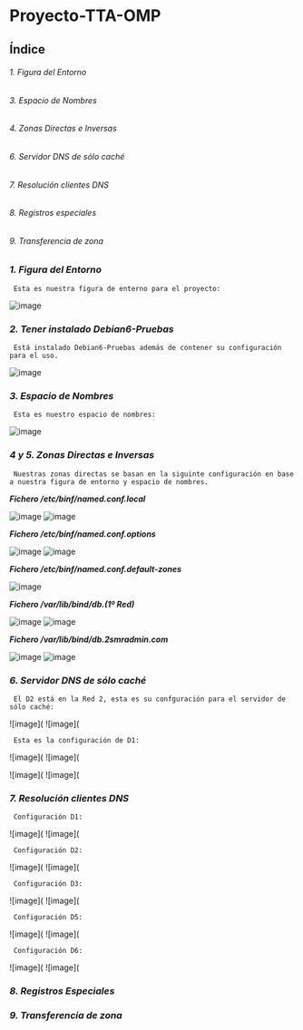 # Proyecto-TTA-OMP




## Índice

###### 1. Figura del Entorno ######
###### 3. Espacio de Nombres ######
###### 4. Zonas Directas e Inversas ######
###### 6. Servidor DNS de sólo caché ######
###### 7. Resolución clientes DNS ######
###### 8. Registros especiales ######
###### 9. Transferencia de zona ######


### *1. Figura del Entorno*
     Esta es nuestra figura de enterno para el proyecto:
![image](https://user-images.githubusercontent.com/116157396/214513913-59001abf-cca0-4532-b785-9ec14b63eaea.png)

### *2. Tener instalado Debian6-Pruebas*
     Está instalado Debian6-Pruebas además de contener su configuración para el uso.
![image](https://user-images.githubusercontent.com/116157396/214515199-857f6d40-9b0f-4212-9da3-ab41eb7bb318.png)

     
### *3. Espacio de Nombres*
     Esta es nuestro espacio de nombres:
![image](https://user-images.githubusercontent.com/116157396/214514480-f3fa04ba-bde1-4c52-ac93-71083be514cc.png)
     
### *4 y 5. Zonas Directas e Inversas*
     Nuestras zonas directas se basan en la siguinte configuración en base a nuestra figura de entorno y espacio de nombres.
  
   ***Fichero /etc/binf/named.conf.local***
   
   ![image](https://github.com/atejtor0610/Proyecto-TTA-OMP/blob/main/capturas/1.png)
   ![image](https://github.com/atejtor0610/Proyecto-TTA-OMP/blob/main/capturas/1.1.png)
   
   ***Fichero /etc/binf/named.conf.options***
   
   ![image](https://github.com/atejtor0610/Proyecto-TTA-OMP/blob/main/capturas/2.png)
   ![image](https://github.com/atejtor0610/Proyecto-TTA-OMP/blob/main/capturas/2.2.png)
   
   ***Fichero /etc/binf/named.conf.default-zones***
   
   ![image](https://github.com/atejtor0610/Proyecto-TTA-OMP/blob/main/capturas/3.png)
  
   
  
   ***Fichero /var/lib/bind/db.(1º Red)***
   
   ![image](https://github.com/atejtor0610/Proyecto-TTA-OMP/blob/main/capturas/4.png)
   ![image](https://github.com/atejtor0610/Proyecto-TTA-OMP/blob/main/capturas/4.4.png)
   
   

   ***Fichero /var/lib/bind/db.2smradmin.com***
   
   ![image](https://github.com/atejtor0610/Proyecto-TTA-OMP/blob/main/capturas/6.png)
   ![image](https://github.com/atejtor0610/Proyecto-TTA-OMP/blob/main/capturas/6.6.png)
   
   
     
### *6. Servidor DNS de sólo caché*  
     El D2 está en la Red 2, esta es su confguración para el servidor de sólo caché:
   ![image](
   ![image](
   
     Esta es la configuración de D1:
   ![image](
   ![image](
   
   ![image](
   ![image](
     

### *7. Resolución clientes DNS* 
     Configuración D1:
   ![image](
   ![image](
   
     Configuración D2:
  ![image](
  ![image](
  
     Configuración D3:
  ![image](
  ![image](
  
     Configuración D5:
   ![image](
   ![image](
   
     Configuración D6:
   ![image](
   ![image](

### *8. Registros Especiales* 

###  *9. Transferencia de zona*








